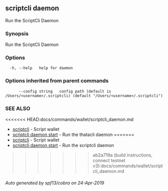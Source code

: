 ## scriptcli daemon

Run the ScriptCli Daemon

### Synopsis

Run the ScriptCli Daemon

### Options

```
  -h, --help   help for daemon
```

### Options inherited from parent commands

```
      --config string   config path (default is /Users/<username>/.scriptcli) (default "/Users/<username>/.scriptcli")
```

### SEE ALSO

<<<<<<< HEAD:docs/commands/wallet/scriptcli_daemon.md
* [scriptcli](scriptcli.md)	 - Script wallet
* [scriptcli daemon start](scriptcli_daemon_start.md)	 - Run the thatacli daemon
=======
* [scriptcli](scriptcli.md)	 - Script wallet
* [scriptcli daemon start](scriptcli_daemon_start.md)	 - Run the scriptcli daemon
>>>>>>> ab2a719a (build instructions, connect testnet v3):docs/commands/wallet/scriptcli_daemon.md

###### Auto generated by spf13/cobra on 24-Apr-2019

